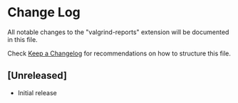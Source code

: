 # Change Log

All notable changes to the "valgrind-reports" extension will be documented in this file.

Check [Keep a Changelog](http://keepachangelog.com/) for recommendations on how to structure this file.

## [Unreleased]

- Initial release